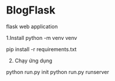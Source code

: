 # BlogFlask
flask web application 

1.Install
python -m venv venv


pip install -r requirements.txt

2. Chạy ứng dụng

python run.py init
python run.py runserver
